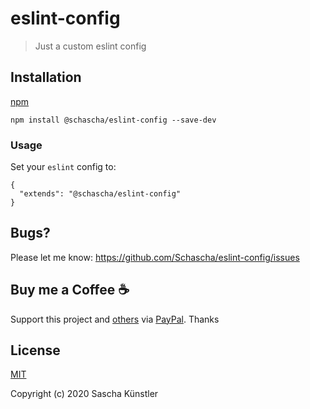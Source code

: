 # eslint-config

> Just a custom eslint config

## Installation

[npm](https://www.npmjs.com/package/@schascha/eslint-config)

```
npm install @schascha/eslint-config --save-dev
```

### Usage

Set your `eslint` config to:

```
{
  "extends": "@schascha/eslint-config"
}
```

## Bugs?

Please let me know: https://github.com/Schascha/eslint-config/issues

## Buy me a Coffee :coffee:

Support this project and [others](https://github.com/Schascha?tab=repositories) via [PayPal](https://www.paypal.me/LosZahlos). Thanks

## License

[MIT](./LICENSE)

Copyright (c) 2020 Sascha Künstler

